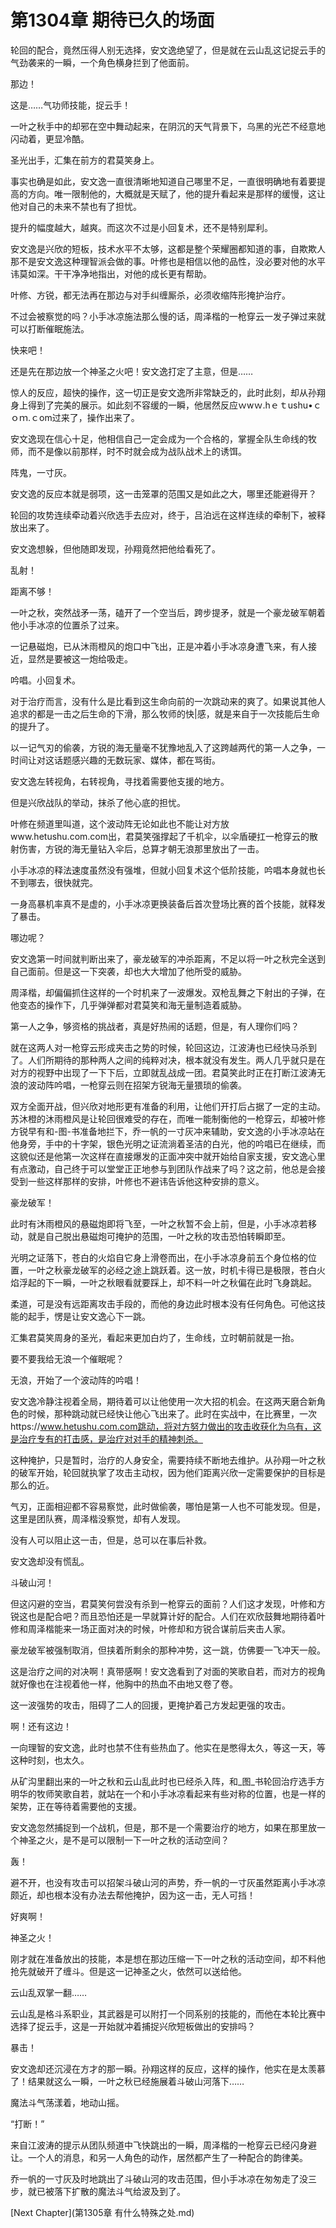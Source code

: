 # 第1304章 期待已久的场面

轮回的配合，竟然压得人别无选择，安文逸绝望了，但是就在云山乱这记捉云手的气劲袭来的一瞬，一个角色横身拦到了他面前。

那边！

这是……气功师技能，捉云手！

一叶之秋手中的却邪在空中舞动起来，在阴沉的天气背景下，乌黑的光芒不经意地闪动着，更显冷酷。

圣光出手，汇集在前方的君莫笑身上。

事实也确是如此，安文逸一直很清晰地知道自己哪里不足，一直很明确地有着要提高的方向。唯一限制他的，大概就是天赋了，他的提升看起来是那样的缓慢，这让他对自己的未来不禁也有了担忧。

提升的幅度越大，越爽。而这次不过是小回复术，还不是特别犀利。

安文逸是兴欣的短板，技术水平不太够，这都是整个荣耀圈都知道的事，自欺欺人那不是安文逸这种理智派会做的事。叶修也是相信以他的品性，没必要对他的水平讳莫如深。干干净净地指出，对他的成长更有帮助。

叶修、方锐，都无法再在那边与对手纠缠厮杀，必须收缩阵形掩护治疗。

不过会被察觉的吗？小手冰凉施法那么慢的话，周泽楷的一枪穿云一发子弹过来就可以打断催眠施法。

快来吧！

还是先在那边放一个神圣之火吧！安文逸打定了主意，但是……

惊人的反应，超快的操作，这一切正是安文逸所非常缺乏的，此时此刻，却从孙翔身上得到了完美的展示。如此刻不容缓的一瞬，他居然反应ｗwｗ.hｅｔushu•ｃｏｍ.ｃom过来了，操作出来了。

安文逸现在信心十足，他相信自己一定会成为一个合格的，掌握全队生命线的牧师，而不是像以前那样，时不时就会成为战队战术上的诱饵。

阵鬼，一寸灰。

安文逸的反应本就是弱项，这一击笼罩的范围又是如此之大，哪里还能避得开？

轮回的攻势连续牵动着兴欣选手去应对，终于，吕泊远在这样连续的牵制下，被释放出来了。

安文逸想躲，但他随即发现，孙翔竟然把他给看死了。

乱射！

距离不够！

一叶之秋，突然战矛一荡，磕开了一个空当后，跨步提矛，就是一个豪龙破军朝着他小手冰凉的位置杀了过来。

一记悬磁炮，已从沐雨橙风的炮口中飞出，正是冲着小手冰凉身遭飞来，有人接近，显然是要被这一炮给吸走。

吟唱。小回复术。

对于治疗而言，没有什么是比看到这生命向前的一次跳动来的爽了。如果说其他人追求的都是一击之后生命的下滑，那么牧师的快|感，就是来自于一次技能后生命的提升了。

以一记气刃的偷袭，方锐的海无量毫不犹豫地乱入了这跨越两代的第一人之争，一时间让对这话题感兴趣的无数玩家、媒体，都在骂街。

安文逸左转视角，右转视角，寻找着需要他支援的地方。

但是兴欣战队的举动，抹杀了他心底的担忧。

叶修在频道里叫道，这个波动阵无论如此也不能让对方放www.hetushu.com.com出，君莫笑强撑起了千机伞，以伞盾硬扛一枪穿云的散射伤害，方锐的海无量钻入伞后，总算才朝无浪那里放出了一击。

小手冰凉的释法速度虽然没有强堆，但就小回复术这个低阶技能，吟唱本身就也长不到哪去，很快就完。

一身高暴机率真不是虚的，小手冰凉更换装备后首次登场比赛的首个技能，就释发了暴击。

哪边呢？

安文逸第一时间就判断出来了，豪龙破军的冲杀距离，不足以将一叶之秋完全送到自己面前。但是这一下突袭，却也大大增加了他所受的威胁。

周泽楷，却偏偏抓住这样的一个时机来了一波爆发。双枪乱舞之下射出的子弹，在他变态的操作下，几乎弹弹都对君莫笑和海无量制造着威胁。

第一人之争，够资格的挑战者，真是好热闹的话题，但是，有人理你们吗？

就在这两人对一枪穿云形成夹击之势的时候，轮回这边，江波涛也已经快马杀到了。人们所期待的那种两人之间的纯粹对决，根本就没有发生。两人几乎就只是在对方的视野中出现了一下下后，立即就乱战成一团。君莫笑此时正在打断江波涛无浪的波动阵吟唱，一枪穿云则在招架方锐海无量猥琐的偷袭。

双方全面开战，但兴欣对地形更有准备的利用，让他们开打后占据了一定的主动。苏沐橙的沐雨橙风是让轮回很难受的存在，而唯一能制衡他的一枪穿云，却被叶修方锐早有和-图-书准备地拦下，乔一帆的一寸灰冲来辅助，安文逸的小手冰凉站在他身旁，手中的十字架，银色光明之证流淌着圣洁的白光，他的吟唱已在继续，而这貌似还是他第一次这样在直接爆发的正面冲突中就开始给自家支援，安文逸心里有点激动，自己终于可以堂堂正正地参与到团队作战来了吗？这之前，他总是会接受到一些这样那样的安排，叶修也不避讳告诉他这种安排的意义。

豪龙破军！

此时有沐雨橙风的悬磁炮即将飞至，一叶之秋暂不会上前，但是，小手冰凉若移动，就是自己脱出悬磁炮可掩护的范围，一叶之秋的攻击恐怕转瞬即至。

光明之证落下，苍白的火焰自它身上滑卷而出，在小手冰凉身前五个身位格的位置，一叶之秋豪龙破军的必经之途上跳跃着。这一放，时机卡得已是极限，苍白火焰浮起的下一瞬，一叶之秋眼看就要踩上，却不料一叶之秋偏在此时飞身跳起。

柔道，可是没有远距离攻击手段的，而他的身边此时根本没有任何角色。可他这技能的起手，愣是让安文逸心下一跳。

汇集君莫笑周身的圣光，看起来更加白灼了，生命线，立时朝前就是一抬。

要不要我给无浪一个催眠呢？

无浪，开始了一个波动阵的吟唱！

安文逸冷静注视着全局，期待着可以让他使用一次大招的机会。在这两天磨合新角色的时候，那种跳动就已经快让他心飞出来了。此时在实战中，在比赛里，一次https://www.hetushu.com.com跳动，将对方努力做出的攻击收获化为乌有，这是治疗专有的打击感，是治疗对对手的精神刺杀。

这种掩护，只是暂时，治疗的人身安全，需要持续不断地去维护。从孙翔一叶之秋的破军开始，轮回就执掌了攻击主动权，因为他们距离兴欣一定需要保护的目标是那么的近。

气刃，正面相迎都不容易察觉，此时做偷袭，哪怕是第一人也不可能发现。但是，这里是团队赛，周泽楷没察觉，却有人发现。

没有人可以阻止这一击，但是，总可以在事后补救。

安文逸却没有慌乱。

斗破山河！

但这闪避的空当，君莫笑何尝没有杀到一枪穿云的面前？人们这才发现，叶修和方锐这也是配合吧？而且恐怕还是一早就算计好的配合。人们在欢欣鼓舞地期待着叶修和周泽楷能来一场正面对决的时候，叶修却和方锐合谋前后夹击人家。

豪龙破军被强制取消，但挟着所剩余的那种冲势，这一跳，仿佛要一飞冲天一般。

这是治疗之间的对决啊！真带感啊！安文逸看到了对面的笑歌自若，而对方的视角就好像也在注视着他一样，他胸中的热血不由地又卷了卷。

这一波强势的攻击，阻碍了二人的回援，更掩护着己方发起更强的攻击。

啊！还有这边！

一向理智的安文逸，此时也禁不住有些热血了。他实在是憋得太久，等这一天，等这种时刻，也太久。

从矿沟里翻出来的一叶之秋和云山乱此时也已经杀入阵，和_图_书轮回治疗选手方明华的牧师笑歌自若，就站在一个和小手冰凉看起来有些对称的位置，也是一样的架势，正在等待着需要他的支援。

安文逸忽然捕捉到一个战机，但是，那不是一个需要治疗的地方，如果在那里放一个神圣之火，是不是可以限制一下一叶之秋的活动空间？

轰！

避不开，也没有攻击可以招架斗破山河的声势，乔一帆的一寸灰虽然距离小手冰凉颇近，却也根本没有办法去帮他掩护，因为这一击，无人可挡！

好爽啊！

神圣之火！

刚才就在准备放出的技能，本是想在那边压缩一下一叶之秋的活动空间，却不料他抢先就破开了缠斗。但是这一记神圣之火，依然可以送给他。

云山乱双掌一翻……

云山乱是格斗系职业，其武器是可以附打一个同系别的技能的，而他在本轮比赛中选择了捉云手，这是一开始就冲着捕捉兴欣短板做出的安排吗？

暴击！

安文逸却还沉浸在方才的那一瞬。孙翔这样的反应，这样的操作，他实在是太羡慕了！结果就这么一瞬，一叶之秋已经施展着斗破山河落下……

魔法斗气荡漾着，地动山摇。

“打断！”

来自江波涛的提示从团队频道中飞快跳出的一瞬，周泽楷的一枪穿云已经闪身避让。一个人的消息，和另一人角色的动作，居然都产生了一种配合的韵律美。

乔一帆的一寸灰及时地跳出了斗破山河的攻击范围，但小手冰凉在匆匆走了没三步，就已被落下扩散的魔法斗气给波及到了。



[Next Chapter](第1305章 有什么特殊之处.md)